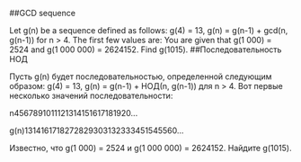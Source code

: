##GCD sequence

Let g(n) be a sequence defined as follows:
g(4) = 13,
g(n) = g(n-1) + gcd(n, g(n-1)) for n > 4.
The first few values are:
You are given that g(1 000) = 2524 and g(1 000 000) = 2624152.
Find g(1015).
##Последовательность НОД

Пусть g(n) будет последовательностью, определенной следующим образом:
g(4) = 13,
g(n) = g(n-1) + НОД(n, g(n-1)) для n > 4.
Вот первые несколько значений последовательности:



n4567891011121314151617181920...


g(n)1314161718272829303132333451545560...



Известно, что g(1 000) = 2524 и g(1 000 000) = 2624152.
Найдите g(1015).
